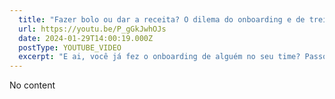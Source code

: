 ```yaml
---
  title: "Fazer bolo ou dar a receita? O dilema do onboarding e de treinar pessoas mais Júniors"
  url: https://youtu.be/P_gGkJwhOJs
  date: 2024-01-29T14:00:19.000Z
  postType: YOUTUBE_VIDEO
  excerpt: "E ai, você já fez o onboarding de alguém no seu time? Passou por dificuldades? Ficou preocupado de NÃO cumprir suas entregas para ajudar essa pessoa mais nova? No vídeo da semana vamos explorar problemas comuns na hora de trazer uma pessoa nova pro time."
---
```

  
  No content
  